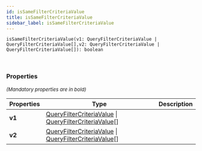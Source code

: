 ```yaml
---
id: isSameFilterCriteriaValue
title: isSameFilterCriteriaValue
sidebar_label: isSameFilterCriteriaValue
---
```


```tsx
isSameFilterCriteriaValue(v1: QueryFilterCriteriaValue | QueryFilterCriteriaValue[],v2: QueryFilterCriteriaValue | QueryFilterCriteriaValue[]): boolean
```
<br/>



### Properties

<font size="2"><i>(Mandatory properties are in bold)</i></font>

| Properties | Type | Description |
| --------- | ---- | ----------- |
| **v1** | [QueryFilterCriteriaValue](/framework-api/types/QueryFilterCriteriaValue.md) \| [QueryFilterCriteriaValue](/framework-api/types/QueryFilterCriteriaValue.md)[] |  |
| **v2** | [QueryFilterCriteriaValue](/framework-api/types/QueryFilterCriteriaValue.md) \| [QueryFilterCriteriaValue](/framework-api/types/QueryFilterCriteriaValue.md)[] |  |
